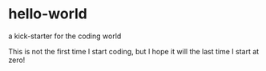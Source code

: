 # hello-world
a kick-starter for the coding world

This is not the first time I start coding, but I hope it will the last time I start at zero!
